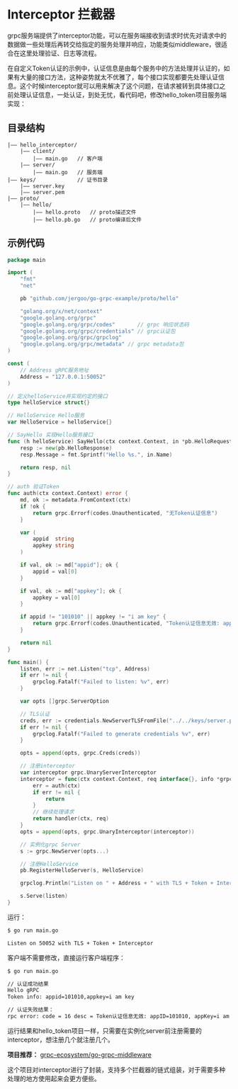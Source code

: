 # Interceptor 拦截器

grpc服务端提供了interceptor功能，可以在服务端接收到请求时优先对请求中的数据做一些处理后再转交给指定的服务处理并响应，功能类似middleware，很适合在这里处理验证、日志等流程。

在自定义Token认证的示例中，认证信息是由每个服务中的方法处理并认证的，如果有大量的接口方法，这种姿势就太不优雅了，每个接口实现都要先处理认证信息。这个时候interceptor就可以用来解决了这个问题，在请求被转到具体接口之前处理认证信息，一处认证，到处无忧，看代码吧，修改hello_token项目服务端实现：


## 目录结构

```
|—— hello_interceptor/
	|—— client/
    	|—— main.go   // 客户端
	|—— server/
    	|—— main.go   // 服务端
|—— keys/             // 证书目录
	|—— server.key
	|—— server.pem
|—— proto/
	|—— hello/
		|—— hello.proto   // proto描述文件
		|—— hello.pb.go   // proto编译后文件
```

## 示例代码

```go
package main

import (
	"fmt"
	"net"

	pb "github.com/jergoo/go-grpc-example/proto/hello"

	"golang.org/x/net/context"
	"google.golang.org/grpc"
	"google.golang.org/grpc/codes"       // grpc 响应状态码
	"google.golang.org/grpc/credentials" // grpc认证包
	"google.golang.org/grpc/grpclog"
	"google.golang.org/grpc/metadata" // grpc metadata包
)

const (
	// Address gRPC服务地址
	Address = "127.0.0.1:50052"
)

// 定义helloService并实现约定的接口
type helloService struct{}

// HelloService Hello服务
var HelloService = helloService{}

// SayHello 实现Hello服务接口
func (h helloService) SayHello(ctx context.Context, in *pb.HelloRequest) (*pb.HelloResponse, error) {
	resp := new(pb.HelloResponse)
	resp.Message = fmt.Sprintf("Hello %s.", in.Name)

	return resp, nil
}

// auth 验证Token
func auth(ctx context.Context) error {
	md, ok := metadata.FromContext(ctx)
	if !ok {
		return grpc.Errorf(codes.Unauthenticated, "无Token认证信息")
	}

	var (
		appid  string
		appkey string
	)

	if val, ok := md["appid"]; ok {
		appid = val[0]
	}

	if val, ok := md["appkey"]; ok {
		appkey = val[0]
	}

	if appid != "101010" || appkey != "i am key" {
		return grpc.Errorf(codes.Unauthenticated, "Token认证信息无效: appid=%s, appkey=%s", appid, appkey)
	}

	return nil
}

func main() {
	listen, err := net.Listen("tcp", Address)
	if err != nil {
		grpclog.Fatalf("Failed to listen: %v", err)
	}

	var opts []grpc.ServerOption

	// TLS认证
	creds, err := credentials.NewServerTLSFromFile("../../keys/server.pem", "../../keys/server.key")
	if err != nil {
		grpclog.Fatalf("Failed to generate credentials %v", err)
	}

	opts = append(opts, grpc.Creds(creds))

	// 注册interceptor
	var interceptor grpc.UnaryServerInterceptor
	interceptor = func(ctx context.Context, req interface{}, info *grpc.UnaryServerInfo, handler grpc.UnaryHandler) (resp interface{}, err error) {
		err = auth(ctx)
		if err != nil {
			return
		}
		// 继续处理请求
		return handler(ctx, req)
	}
	opts = append(opts, grpc.UnaryInterceptor(interceptor))

	// 实例化grpc Server
	s := grpc.NewServer(opts...)

	// 注册HelloService
	pb.RegisterHelloServer(s, HelloService)

	grpclog.Println("Listen on " + Address + " with TLS + Token + Interceptor")

	s.Serve(listen)
}
```

运行：

```sh
$ go run main.go

Listen on 50052 with TLS + Token + Interceptor
```

客户端不需要修改，直接运行客户端程序：

```sh
$ go run main.go

// 认证成功结果
Hello gRPC
Token info: appid=101010,appkey=i am key

// 认证失败结果：
rpc error: code = 16 desc = Token认证信息无效: appID=101010, appKey=i am not key
```

运行结果和hello_token项目一样，只需要在实例化server前注册需要的interceptor，想注册几个就注册几个。

**项目推荐：**  [grpc-ecosystem/go-grpc-middleware](https://github.com/grpc-ecosystem/go-grpc-middleware)

这个项目对interceptor进行了封装，支持多个拦截器的链式组装，对于需要多种处理的地方使用起来会更方便些。

